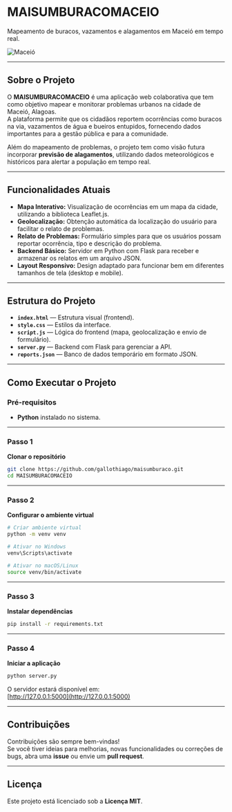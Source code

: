 # MAISUMBURACOMACEIO

Mapeamento de buracos, vazamentos e alagamentos em Maceió em tempo real.

![Maceió](https://www.infoescola.com/wp-content/uploads/2017/04/maceio-al-140669145.jpg)

---

## Sobre o Projeto

O **MAISUMBURACOMACEIO** é uma aplicação web colaborativa que tem como objetivo mapear e monitorar problemas urbanos na cidade de Maceió, Alagoas.  
A plataforma permite que os cidadãos reportem ocorrências como buracos na via, vazamentos de água e bueiros entupidos, fornecendo dados importantes para a gestão pública e para a comunidade.

Além do mapeamento de problemas, o projeto tem como visão futura incorporar **previsão de alagamentos**, utilizando dados meteorológicos e históricos para alertar a população em tempo real.

---

## Funcionalidades Atuais

- **Mapa Interativo:** Visualização de ocorrências em um mapa da cidade, utilizando a biblioteca Leaflet.js.
- **Geolocalização:** Obtenção automática da localização do usuário para facilitar o relato de problemas.
- **Relato de Problemas:** Formulário simples para que os usuários possam reportar ocorrência, tipo e descrição do problema.
- **Backend Básico:** Servidor em Python com Flask para receber e armazenar os relatos em um arquivo JSON.
- **Layout Responsivo:** Design adaptado para funcionar bem em diferentes tamanhos de tela (desktop e mobile).

---

## Estrutura do Projeto

- **`index.html`** — Estrutura visual (frontend).
- **`style.css`** — Estilos da interface.
- **`script.js`** — Lógica do frontend (mapa, geolocalização e envio de formulário).
- **`server.py`** — Backend com Flask para gerenciar a API.
- **`reports.json`** — Banco de dados temporário em formato JSON.

---

## Como Executar o Projeto

### Pré-requisitos
- **Python** instalado no sistema.

---

### Passo 1
**Clonar o repositório**
```bash
git clone https://github.com/gallothiago/maisumburaco.git
cd MAISUMBURACOMACEIO
```

---

### Passo 2
**Configurar o ambiente virtual**
```bash
# Criar ambiente virtual
python -m venv venv

# Ativar no Windows
venv\Scripts\activate

# Ativar no macOS/Linux
source venv/bin/activate
```

---

### Passo 3
**Instalar dependências**
```bash
pip install -r requirements.txt
```

---

### Passo 4
**Iniciar a aplicação**
```bash
python server.py
```

O servidor estará disponível em:  
[http://127.0.0.1:5000](http://127.0.0.1:5000)

---

## Contribuições
Contribuições são sempre bem-vindas!  
Se você tiver ideias para melhorias, novas funcionalidades ou correções de bugs, abra uma **issue** ou envie um **pull request**.

---

## Licença
Este projeto está licenciado sob a **Licença MIT**.



